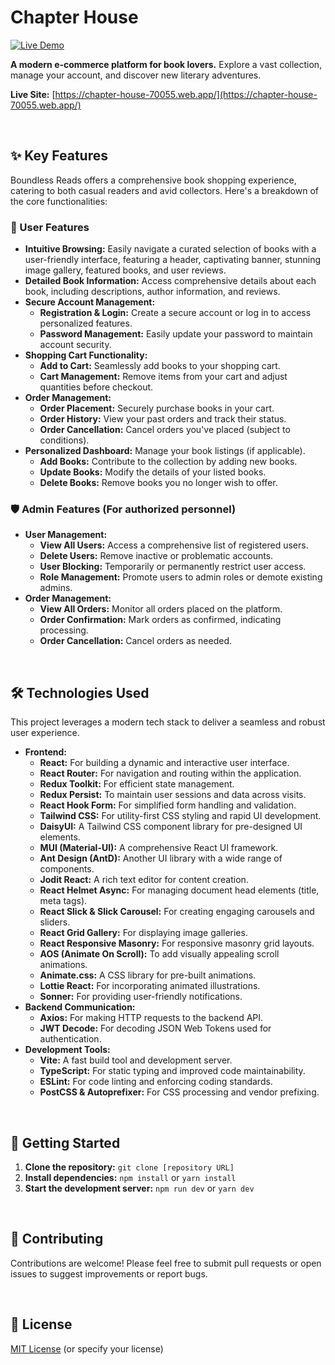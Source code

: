 # Chapter House

[![Live Demo](https://img.shields.io/badge/Live%20Demo-Visit%20Site-brightgreen)](https://chapter-house-70055.web.app/)

**A modern e-commerce platform for book lovers.**  Explore a vast collection, manage your account, and discover new literary adventures.

**Live Site:** [https://chapter-house-70055.web.app/](https://chapter-house-70055.web.app/)

<br>

## ✨ Key Features

Boundless Reads offers a comprehensive book shopping experience, catering to both casual readers and avid collectors.  Here's a breakdown of the core functionalities:

### 👤 User Features

*   **Intuitive Browsing:**  Easily navigate a curated selection of books with a user-friendly interface, featuring a header, captivating banner, stunning image gallery, featured books, and user reviews.
*   **Detailed Book Information:**  Access comprehensive details about each book, including descriptions, author information, and reviews.
*   **Secure Account Management:**
    *   **Registration & Login:**  Create a secure account or log in to access personalized features.
    *   **Password Management:** Easily update your password to maintain account security.
*   **Shopping Cart Functionality:**
    *   **Add to Cart:**  Seamlessly add books to your shopping cart.
    *   **Cart Management:**  Remove items from your cart and adjust quantities before checkout.
*   **Order Management:**
    *   **Order Placement:** Securely purchase books in your cart.
    *   **Order History:**  View your past orders and track their status.
    *   **Order Cancellation:**  Cancel orders you've placed (subject to conditions).
*   **Personalized Dashboard:**  Manage your book listings (if applicable).
    *   **Add Books:**  Contribute to the collection by adding new books.
    *   **Update Books:**  Modify the details of your listed books.
    *   **Delete Books:** Remove books you no longer wish to offer.

### 🛡️ Admin Features (For authorized personnel)

*   **User Management:**
    *   **View All Users:**  Access a comprehensive list of registered users.
    *   **Delete Users:** Remove inactive or problematic accounts.
    *   **User Blocking:**  Temporarily or permanently restrict user access.
    *   **Role Management:**  Promote users to admin roles or demote existing admins.
*   **Order Management:**
    *   **View All Orders:**  Monitor all orders placed on the platform.
    *   **Order Confirmation:**  Mark orders as confirmed, indicating processing.
    *   **Order Cancellation:**  Cancel orders as needed.

<br>

## 🛠️ Technologies Used

This project leverages a modern tech stack to deliver a seamless and robust user experience.

*   **Frontend:**
    *   **React:**  For building a dynamic and interactive user interface.
    *   **React Router:**  For navigation and routing within the application.
    *   **Redux Toolkit:**  For efficient state management.
    *   **Redux Persist:** To maintain user sessions and data across visits.
    *   **React Hook Form:**  For simplified form handling and validation.
    *   **Tailwind CSS:** For utility-first CSS styling and rapid UI development.
    *   **DaisyUI:** A Tailwind CSS component library for pre-designed UI elements.
    *   **MUI (Material-UI):** A comprehensive React UI framework.
    *   **Ant Design (AntD):** Another UI library with a wide range of components.
    *   **Jodit React:** A rich text editor for content creation.
    *   **React Helmet Async:**  For managing document head elements (title, meta tags).
    *   **React Slick & Slick Carousel:** For creating engaging carousels and sliders.
    *   **React Grid Gallery:** For displaying image galleries.
    *   **React Responsive Masonry:** For responsive masonry grid layouts.
    *   **AOS (Animate On Scroll):** To add visually appealing scroll animations.
    *   **Animate.css:**  A CSS library for pre-built animations.
    *   **Lottie React:**  For incorporating animated illustrations.
    *   **Sonner:** For providing user-friendly notifications.
*   **Backend Communication:**
    *   **Axios:**  For making HTTP requests to the backend API.
    *   **JWT Decode:** For decoding JSON Web Tokens used for authentication.
*   **Development Tools:**
    *   **Vite:**  A fast build tool and development server.
    *   **TypeScript:** For static typing and improved code maintainability.
    *   **ESLint:**  For code linting and enforcing coding standards.
    *   **PostCSS & Autoprefixer:** For CSS processing and vendor prefixing.

<br>

## 🚀 Getting Started

1.  **Clone the repository:** `git clone [repository URL]`
2.  **Install dependencies:** `npm install` or `yarn install`
3.  **Start the development server:** `npm run dev` or `yarn dev`

<br>

## 🤝 Contributing

Contributions are welcome!  Please feel free to submit pull requests or open issues to suggest improvements or report bugs.

<br>

## 📝 License

[MIT License](LICENSE) (or specify your license)
